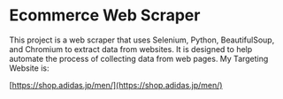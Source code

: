 # Ecommerce Web Scraper

This project is a web scraper that uses Selenium, Python, BeautifulSoup, and Chromium to extract data from websites. It is designed to help automate the process of collecting data from web pages. My Targeting Website is:

[https://shop.adidas.jp/men/](https://shop.adidas.jp/men/)

